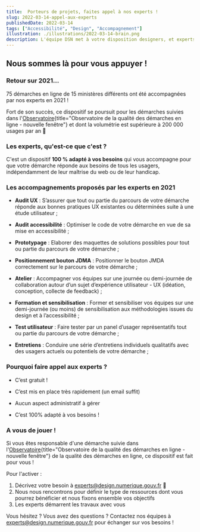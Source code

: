 ```yaml
---
title:  Porteurs de projets, faites appel à nos experts !
slug: 2022-03-14-appel-aux-experts
publishedDate: 2022-03-14
tags: ["Accessibilité", "Design", "Accompagnement"]
illustration: ./illustrations/2022-03-14-brain.png
description: L'équipe DSN met à votre disposition designers, et experts en recherche utilisateur et accessibilité
---
```


## Nous sommes là pour vous appuyer&nbsp;!

### Retour sur 2021...

75 démarches en ligne de 15 ministères différents ont été accompagnées par nos experts en 2021&nbsp;!

Fort de son succès, ce dispositif se poursuit pour les démarches suivies dans l'[Observatoire](https://observatoire.numerique.gouv.fr/){title="Observatoire de la qualité des démarches en ligne - nouvelle fenêtre"}  et dont la volumétrie est supérieure à 200 000 usages par an&nbsp;🤗

### Les experts, qu'est-ce que c'est&nbsp;?

C'est un dispositif **100 % adapté à vos besoins** qui vous accompagne pour que votre démarche réponde aux besoins de tous les usagers, indépendamment de leur maîtrise du web ou de leur handicap.

### Les accompagnements proposés par les experts en 2021

- **Audit UX** : S’assurer que tout ou partie du parcours de votre démarche réponde aux bonnes pratiques UX existantes ou déterminées suite à une étude utilisateur&nbsp;;

- **Audit accessibilité** : Optimiser le code de votre démarche en vue de sa mise en accessibilité&nbsp;;

- **Prototypage** : Elaborer des maquettes de solutions possibles pour tout ou partie du parcours de votre démarche&nbsp;;

- **Positionnement bouton JDMA** : Positionner le bouton JMDA correctement sur le parcours de votre démarche&nbsp;;

- **Atelier** : Accompagner vos équipes sur une journée ou demi-journée de collaboration autour d’un sujet d’expérience utilisateur - UX (idéation, conception, collecte de feedback)&nbsp;;

- **Formation et sensibilisation** : Former et sensibiliser vos équipes sur une demi-journée (ou moins) de sensibilisation aux méthodologies issues du design et à l’accessibilité&nbsp;;

- **Test utilisateur** : Faire tester par un panel d’usager représentatifs tout ou partie du parcours de votre démarche&nbsp;;

- **Entretiens** : Conduire une série d’entretiens individuels qualitatifs avec des usagers actuels ou potentiels de votre démarche&nbsp;;


### Pourquoi faire appel aux experts&nbsp;?

- C’est gratuit&nbsp;!

- C’est mis en place très rapidement (un email suffit)

- Aucun aspect administratif à gérer

- C’est 100% adapté à vos besoins&nbsp;!


### A vous de jouer&nbsp;!

Si vous êtes responsable d'une démarche suivie dans l'[Observatoire](https://observatoire.numerique.gouv.fr/){title="Observatoire de la qualité des démarches en ligne - nouvelle fenêtre"} de la qualité des démarches en ligne, ce dispositif est fait pour vous&nbsp;!

Pour l'activer&nbsp;:

1. Décrivez votre besoin à experts@design.numerique.gouv.fr 📩 
2. Nous nous rencontrons pour définir le type de ressources dont vous pourrez bénéficier et nous fixons ensemble vos objectifs
3. Les experts démarrent les travaux avec vous

Vous hésitez ? Vous avez des questions&nbsp;? 
Contactez nos équipes à experts@design.numerique.gouv.fr pour échanger sur vos besoins&nbsp;!
